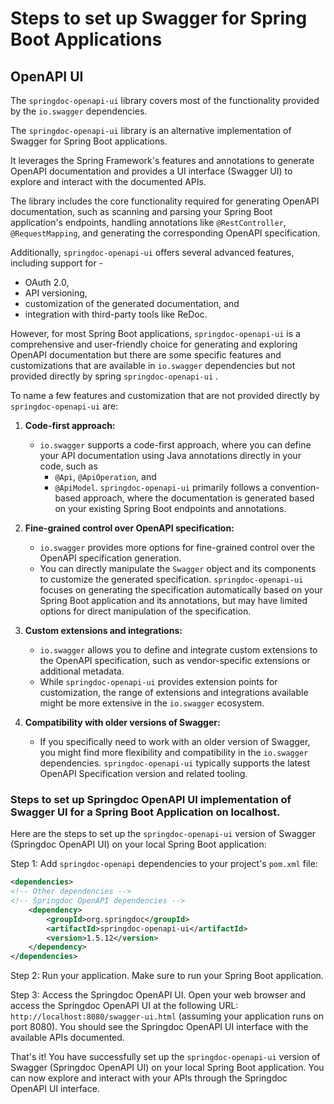 # Steps to set up Swagger for Spring Boot Applications

## OpenAPI UI 
The `springdoc-openapi-ui` library covers most of the functionality provided by the `io.swagger` dependencies.

The `springdoc-openapi-ui` library is an alternative implementation of Swagger for Spring Boot applications.

It leverages the Spring Framework's features and annotations to generate OpenAPI documentation and provides a UI interface (Swagger UI) to explore and interact with the documented APIs.

The library includes the core functionality required for generating OpenAPI documentation, such as scanning and parsing your Spring Boot application's endpoints, handling annotations like `@RestController`, `@RequestMapping`, and generating the corresponding OpenAPI specification.

Additionally, `springdoc-openapi-ui` offers several advanced features, including support for - 
- OAuth 2.0, 
- API versioning, 
- customization of the generated documentation, and 
- integration with third-party tools like ReDoc.


However, for most Spring Boot applications, `springdoc-openapi-ui` is a comprehensive and user-friendly choice for generating and exploring OpenAPI documentation but there are some specific features and customizations that are available in `io.swagger` dependencies but not provided directly by spring `springdoc-openapi-ui` .

To name a few features and customization that are not provided directly by `springdoc-openapi-ui` are:

1. **Code-first approach:**
	- `io.swagger` supports a code-first approach, where you can define your API documentation using Java annotations directly in your code, such as 
		- `@Api`, `@ApiOperation`, and 
		- `@ApiModel`. `springdoc-openapi-ui` 
		primarily follows a convention-based approach, where the documentation is generated based on your existing Spring Boot endpoints and annotations.
		
2. **Fine-grained control over OpenAPI specification:**
	- `io.swagger` provides more options for fine-grained control over the OpenAPI specification generation. 
	- You can directly manipulate the `Swagger` object and its components to customize the generated specification. `springdoc-openapi-ui` focuses on generating the specification automatically based on your Spring Boot application and its annotations, but may have limited options for direct manipulation of the specification.
	
3. **Custom extensions and integrations:** 
	 - `io.swagger` allows you to define and integrate custom extensions to the OpenAPI specification, such as vendor-specific extensions or additional metadata. 
	 - While `springdoc-openapi-ui` provides extension points for customization, the range of extensions and integrations available might be more extensive in the `io.swagger` ecosystem.
	 
4. **Compatibility with older versions of Swagger:** 
	- If you specifically need to work with an older version of Swagger, you might find more flexibility and compatibility in the `io.swagger` dependencies. `springdoc-openapi-ui` typically supports the latest OpenAPI Specification version and related tooling.


### Steps to set up Springdoc OpenAPI UI implementation of Swagger UI for a Spring Boot Application on localhost.

Here are the steps to set up the `springdoc-openapi-ui` version of Swagger (Springdoc OpenAPI UI) on your local Spring Boot application:

Step 1: Add `springdoc-openapi` dependencies to your project's `pom.xml` file:

```xml
<dependencies>
<!-- Other dependencies -->      
<!-- Springdoc OpenAPI dependencies -->   
	<dependency>     
		<groupId>org.springdoc</groupId>     
		<artifactId>springdoc-openapi-ui</artifactId>     
		<version>1.5.12</version>   
	</dependency> 
</dependencies>
```

Step 2: Run your application. Make sure to run your Spring Boot application.

Step 3: Access the Springdoc OpenAPI UI. Open your web browser and access the Springdoc OpenAPI UI at the following URL: `http://localhost:8080/swagger-ui.html` (assuming your application runs on port 8080). You should see the Springdoc OpenAPI UI interface with the available APIs documented.

That's it! You have successfully set up the `springdoc-openapi-ui` version of Swagger (Springdoc OpenAPI UI) on your local Spring Boot application. You can now explore and interact with your APIs through the Springdoc OpenAPI UI interface.


